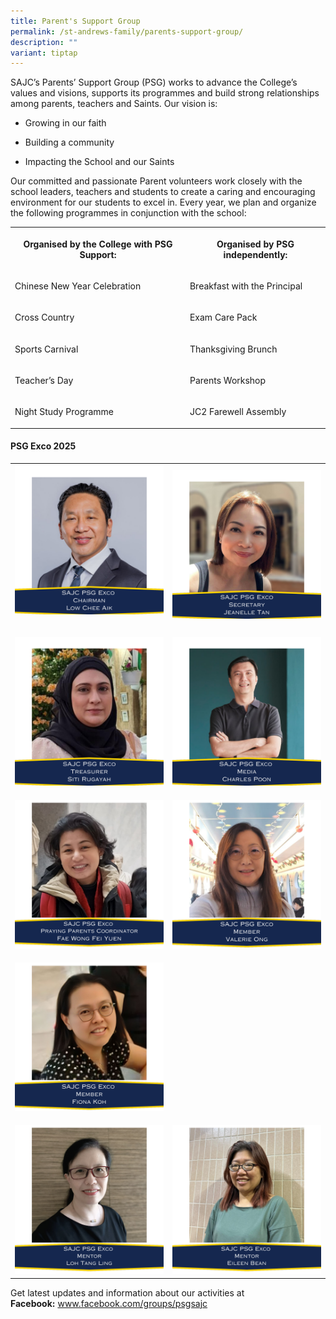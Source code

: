```yaml
---
title: Parent's Support Group
permalink: /st-andrews-family/parents-support-group/
description: ""
variant: tiptap
---
```

<p>SAJC’s Parents’ Support Group (PSG) works to advance the College’s values
and visions, supports its programmes and build strong relationships among
parents, teachers and Saints. Our vision is:</p>
<ul data-tight="true" class="tight">
<li>
<p>Growing in our faith</p>
</li>
<li>
<p>Building a community</p>
</li>
<li>
<p>Impacting the School and our Saints</p>
</li>
</ul>
<p>Our committed and passionate Parent volunteers work closely with the school
leaders, teachers and students to create a caring and encouraging environment
for our students to excel in. Every year, we plan and organize the following
programmes in conjunction with the school:</p>
<table style="minWidth: 50px">
<colgroup>
<col>
<col>
</colgroup>
<tbody>
<tr>
<th rowspan="1" colspan="1">
<p>Organised by the College with PSG Support:</p>
</th>
<th rowspan="1" colspan="1">
<p>Organised by PSG independently:</p>
</th>
</tr>
<tr>
<td rowspan="1" colspan="1">
<p>Chinese New Year Celebration</p>
</td>
<td rowspan="1" colspan="1">
<p>Breakfast with the Principal</p>
</td>
</tr>
<tr>
<td rowspan="1" colspan="1">
<p>Cross Country</p>
</td>
<td rowspan="1" colspan="1">
<p>Exam Care Pack</p>
</td>
</tr>
<tr>
<td rowspan="1" colspan="1">
<p>Sports Carnival</p>
</td>
<td rowspan="1" colspan="1">
<p>Thanksgiving Brunch</p>
</td>
</tr>
<tr>
<td rowspan="1" colspan="1">
<p>Teacher’s Day</p>
</td>
<td rowspan="1" colspan="1">
<p>Parents Workshop</p>
</td>
</tr>
<tr>
<td rowspan="1" colspan="1">
<p>Night Study Programme</p>
</td>
<td rowspan="1" colspan="1">
<p>JC2 Farewell Assembly</p>
</td>
</tr>
</tbody>
</table>
<p></p>
<h4><strong>PSG Exco 2025</strong></h4>
<table style="minWidth: 50px">
<colgroup>
<col>
<col>
</colgroup>
<tbody>
<tr>
<th rowspan="1" colspan="1">
<div class="isomer-image-wrapper">
<img style="width: 100%" height="auto" width="100%" alt="" src="/images/PSG/2025 Exco/1.png">
</div>
<p></p>
</th>
<th rowspan="1" colspan="1">
<div class="isomer-image-wrapper">
<img style="width: 100%" height="auto" width="100%" alt="" src="/images/PSG/2025 Exco/2.png">
</div>
</th>
</tr>
<tr>
<td rowspan="1" colspan="1">
<p></p>
<div class="isomer-image-wrapper">
<img style="width: 100%" height="auto" width="100%" alt="" src="/images/PSG/2025 Exco/3.png">
</div>
</td>
<td rowspan="1" colspan="1">
<p></p>
<div class="isomer-image-wrapper">
<img style="width: 100%" height="auto" width="100%" alt="" src="/images/PSG/2025 Exco/4.png">
</div>
</td>
</tr>
<tr>
<td rowspan="1" colspan="1">
<p></p>
<div class="isomer-image-wrapper">
<img style="width: 100%" height="auto" width="100%" alt="" src="/images/PSG/2025 Exco/7.png">
</div>
</td>
<td rowspan="1" colspan="1">
<p></p>
<div class="isomer-image-wrapper">
<img style="width: 100%" height="auto" width="100%" alt="" src="/images/PSG/2025 Exco/5.png">
</div>
</td>
</tr>
<tr>
<td rowspan="1" colspan="1">
<p></p>
<div class="isomer-image-wrapper">
<img style="width: 100%" height="auto" width="100%" alt="" src="/images/PSG/2025 Exco/6.png">
</div>
</td>
<td rowspan="1" colspan="1">
<p></p>
</td>
</tr>
<tr>
<td rowspan="1" colspan="1">
<p></p>
<div class="isomer-image-wrapper">
<img style="width: 100%" height="auto" width="100%" alt="" src="/images/PSG/2025 Exco/SAJC_2025_PSG_Exco_Photos.png">
</div>
</td>
<td rowspan="1" colspan="1">
<p></p>
<div class="isomer-image-wrapper">
<img style="width: 100%" height="auto" width="100%" alt="" src="/images/PSG/2025 Exco/8.png">
</div>
</td>
</tr>
</tbody>
</table>
<p>Get latest updates and information about our activities at
<br><strong>Facebook:</strong>&nbsp;<a href="http://www.facebook.com/groups/psgsajc" rel="noopener" target="_blank">www.facebook.com/groups/psgsajc</a>
<br>
<br>
<br>
</p>